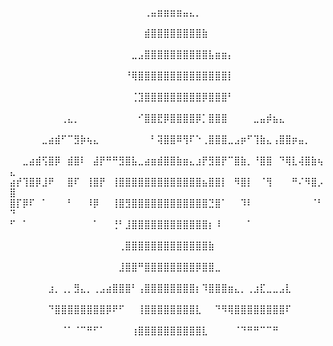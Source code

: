 ⠀⠀⠀⠀⠀⠀⠀⠀⠀⠀⠀⠀⠀⠀⠀⠀⠀⠀⠀⠀⠀⢀⣤⣶⣶⣶⣶⣤⣄⡀⠀⠀⠀⠀⠀⠀⠀⠀⠀⠀⠀⠀⠀⠀⠀⠀⠀⠀⠀⠀
⠀⠀⠀⠀⠀⠀⠀⠀⠀⠀⠀⠀⠀⠀⠀⠀⠀⠀⠀⠀⠀⣾⣿⣿⣿⣿⣿⣿⣿⣿⣷⠀⠀⠀⠀⠀⠀⠀⠀⠀⠀⠀⠀⠀⠀⠀⠀⠀⠀⠀
⠀⠀⠀⠀⠀⠀⠀⠀⠀⠀⠀⠀⠀⠀⠀⠀⠀⠀⠀⣀⣠⣿⣿⣿⣿⣿⣿⣿⣿⣿⣿⣧⣶⣶⡄⠀⠀⠀⠀⠀⠀⠀⠀⠀⠀⠀⠀⠀⠀⠀
⠀⠀⠀⠀⠀⠀⠀⠀⠀⠀⠀⠀⠀⠀⠀⠀⠀⠀⠘⢿⣿⣿⣿⣿⣿⣿⣿⣿⣿⣿⣿⣿⣿⣿⡇⠀⠀⠀⠀⠀⠀⠀⠀⠀⠀⠀⠀⠀⠀⠀
⠀⠀⠀⠀⠀⠀⠀⠀⠀⠀⠀⠀⠀⠀⠀⠀⠀⠀⠀⢈⣹⣿⣿⣿⣿⣿⣿⣿⣿⣿⡿⣿⣿⣿⠃⠀⠀⠀⠀⠀⠀⠀⠀⠀⠀⠀⠀⠀⠀⠀
⠀⠀⠀⠀⠀⠀⠀⠀⢀⣄⡀⠀⠀⠀⠀⠀⠀⠀⠀⠀⠊⣿⣿⣟⡿⣿⣿⣿⣿⡿⡁⣿⣿⣿⠀⠀⠀⠀⣀⣤⡾⣦⣄⠀⠀⠀⠀⠀⠀⠀
⠀⠀⠀⠀⠀⣀⣴⣾⠋⠉⣻⡷⢦⣄⠀⠀⠀⠀⠀⠀⠀⠀⠃⢽⣿⣿⠿⢻⠏⠑⢀⣿⣿⣿⣀⣠⡶⠋⢹⣷⣄⢠⣿⣿⡶⣤⡀⠀⠀⠀
⠀⠀⣀⣴⣾⢫⣿⡿⠀⣾⣿⠇⠀⣼⡟⠛⠛⣻⣿⣧⣀⣴⣶⣾⣿⣿⣷⣶⣄⣰⡟⣻⣿⡟⠉⣿⣷⡀⠘⣿⣿⠀⠙⢿⣇⢼⣿⣷⢦⣄
⣴⡞⢹⣿⡿⣸⠟⠀⠀⣿⠏⠀⢸⣿⡟⠀⢸⣿⣿⣿⣿⣿⣿⣿⣿⣿⣿⣿⣿⣿⣦⣿⣿⡇⠀⠻⣿⡇⠀⠈⢻⠀⠀⠀⠛⠌⠻⣿⡠⣿
⣿⡏⡿⠏⠀⠁⠀⠀⠀⠃⠀⠀⠸⡿⠀⠀⢸⣿⣻⣿⣿⣿⣿⣿⣿⣿⣿⣿⣿⣿⣿⣙⣿⠁⠀⠀⠹⠇⠀⠀⠀⠀⠀⠀⠀⠀⠀⠈⠃⠙
⠋⠀⠁⠀⠀⠀⠀⠀⠀⠀⠀⠀⠀⠁⠀⠀⢘⠃⣸⣿⣿⣿⣿⣿⣿⣿⣿⣿⣿⣿⣿⡆⠸⠀⠀⠀⠀⠁⠀⠀⠀⠀⠀⠀⠀⠀⠀⠀⠀⠀
⠀⠀⠀⠀⠀⠀⠀⠀⠀⠀⠀⠀⠀⠀⠀⠀⠀⢀⣿⣿⣿⣿⣿⣿⣿⣿⣿⣿⣿⣿⣿⣷⠀⠀⠀⠀⠀⠀⠀⠀⠀⠀⠀⠀⠀⠀⠀⠀⠀⠀
⠀⠀⠀⠀⠀⠀⠀⠀⠀⠀⠀⠀⠀⠀⠀⠀⠀⣸⣿⣿⠛⣿⣿⣿⣿⣿⣿⣿⣿⡿⣿⣿⣀⠀⠀⠀⠀⠀⠀⠀⠀⠀⠀⠀⠀⠀⠀⠀⠀⠀
⠀⠀⠀⠀⠀⠀⣰⡀⢀⡀⣻⣄⡀⢀⣠⣴⣿⣿⣿⠃⢠⣿⣿⣿⣿⣿⣿⣿⣿⡆⠹⣿⣿⣿⣶⣄⡀⢀⣰⣏⣀⣀⣠⣇⠀⠀⠀⠀⠀⠀
⠀⠀⠀⠀⠀⠀⠙⣿⣿⣿⣿⣿⣿⣿⣿⡿⠟⠋⠀⠀⢸⣿⣿⣿⣿⣿⣿⣿⣿⣇⠀⠀⠙⠻⢿⣿⣿⣿⣿⣿⣿⣿⣿⠏⠀⠀⠀⠀⠀⠀
⠀⠀⠀⠀⠀⠀⠀⠀⠈⠁⠈⠉⠛⠋⠁⠀⠀⠀⠀⢰⣿⣿⣿⣿⣿⣿⣿⣿⣿⣿⣇⠀⠀⠀⠀⠈⠙⠛⠛⠉⠉⠛⠀⠀⠀⠀⠀⠀⠀⠀
